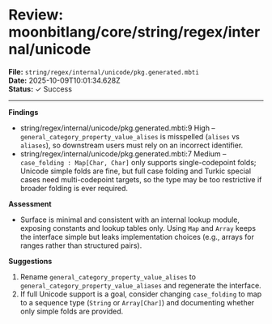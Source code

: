 # Review: moonbitlang/core/string/regex/internal/unicode

**File:** `string/regex/internal/unicode/pkg.generated.mbti`  
**Date:** 2025-10-09T10:01:34.628Z  
**Status:** ✓ Success

---

**Findings**
- string/regex/internal/unicode/pkg.generated.mbti:9 High – `general_category_property_value_alises` is misspelled (`alises` vs `aliases`), so downstream users must rely on an incorrect identifier.
- string/regex/internal/unicode/pkg.generated.mbti:7 Medium – `case_folding : Map[Char, Char]` only supports single-codepoint folds; Unicode simple folds are fine, but full case folding and Turkic special cases need multi-codepoint targets, so the type may be too restrictive if broader folding is ever required.

**Assessment**
- Surface is minimal and consistent with an internal lookup module, exposing constants and lookup tables only. Using `Map` and `Array` keeps the interface simple but leaks implementation choices (e.g., arrays for ranges rather than structured pairs).

**Suggestions**
1. Rename `general_category_property_value_alises` to `general_category_property_value_aliases` and regenerate the interface.
2. If full Unicode support is a goal, consider changing `case_folding` to map to a sequence type (`String` or `Array[Char]`) and documenting whether only simple folds are provided.
